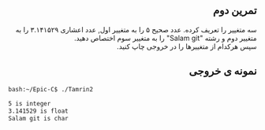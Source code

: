 <div dir="rtl">

## تمرین دوم

سه متغییر را تعریف کرده. عدد صحیح ۵ را به متغییر اول, عدد اعشاری ۳.۱۴۱۵۲۹ را به متغییر دوم و رشته "Salam git" را به متغییر سوم اختصاص دهید. <br />
سپس هرکدام از متغییرها را در خروجی چاپ کنید. <br />



## نمونه ی خروجی

</div>

```bash
bash:~/Epic-C$ ./Tamrin2
                                      
5 is integer
3.141529 is float
Salam git is char
```


